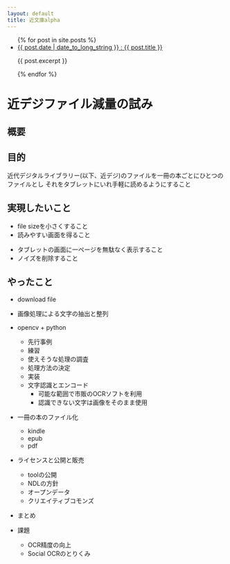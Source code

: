 ```yaml
---
layout: default
title: 近文庫alpha
---
```


<ul>
{% for post in site.posts %}
  <li>
    <a href="{{ post.url }}">{{ post.date | date_to_long_string }} : {{ post.title }}</a>
    <p>{{ post.excerpt }}</p>
  </li>
{% endfor %}
</ul>


# 近デジファイル減量の試み

## 概要

## 目的
  近代デジタルライブラリー(以下、近デジ)のファイルを一冊の本ごとにひとつのファイルとし
  それをタブレットにいれ手軽に読めるようにすること

## 実現したいこと

* file sizeを小さくすること
* 読みやすい画面を得ること
 - タブレットの画面に一ページを無駄なく表示すること
 - ノイズを削除すること

    
## やったこと

* download file
* 画像処理による文字の抽出と整列
* opencv + python
  - 先行事例
  - 練習
  - 使えそうな処理の調査
  - 処理方法の決定
  - 実装
  - 文字認識とエンコード
    + 可能な範囲で市販のOCRソフトを利用
    + 認識できない文字は画像をそのまま使用
* 一冊の本のファイル化
  - kindle
  - epub
  - pdf

* ライセンスと公開と販売
  - toolの公開
  - NDLの方針
  - オープンデータ
  - クリエイティブコモンズ
* まとめ
* 課題
  - OCR精度の向上
  - Social OCRのとりくみ
